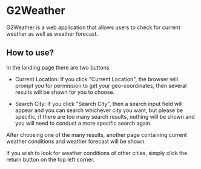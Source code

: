 # G2Weather

G2Weather is a web application that allows users to check for current weather as well as weather forecast.

## How to use?

In the landing page there are two buttons.

* Current Location:
If you click "Current Location", the browser will prompt you for permission to get your geo-coordinates, then several results will be shown for you to choose.

* Search City:
If you click "Search City", then a search input field will appear and you can search whichever city you want, but please be specific, if there are too many search results, nothing will be shown and you will need to conduct a more specific search again.

After choosing one of the many results, another page containing current weather conditions and weather forecast will be shown.

If you wish to look for weather conditions of other cities, simply click the return button on the top left corner.
